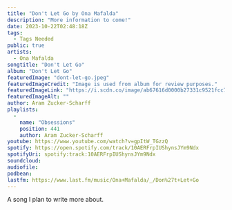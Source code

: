 ```yaml
---
title: "Don't Let Go by Ona Mafalda"
description: "More information to come!"
date: 2023-10-22T02:48:18Z
tags:
  - Tags Needed
public: true
artists:
  - Ona Mafalda
songtitle: "Don't Let Go"
album: "Don't Let Go"
featuredImage: "dont-let-go.jpeg"
featuredImageCredit: "Image is used from album for review purposes."
featuredImageLink: "https://i.scdn.co/image/ab67616d0000b27331c9521fcc73f742f23ccb7f"
featuredImageAlt: ""
author: Aram Zucker-Scharff
playlists:
  -
    name: "Obsessions"
    position: 441
    author: Aram Zucker-Scharff
youtube: https://www.youtube.com/watch?v=gpItW_TGzzQ
spotify: https://open.spotify.com/track/10AERFrpIUShynsJYm9Ndx
spotifyUri: spotify:track:10AERFrpIUShynsJYm9Ndx
soundcloud:
audiofile:
podbean:
lastfm: https://www.last.fm/music/Ona+Mafalda/_/Don%27t+Let+Go
---
```


A song I plan to write more about.
		